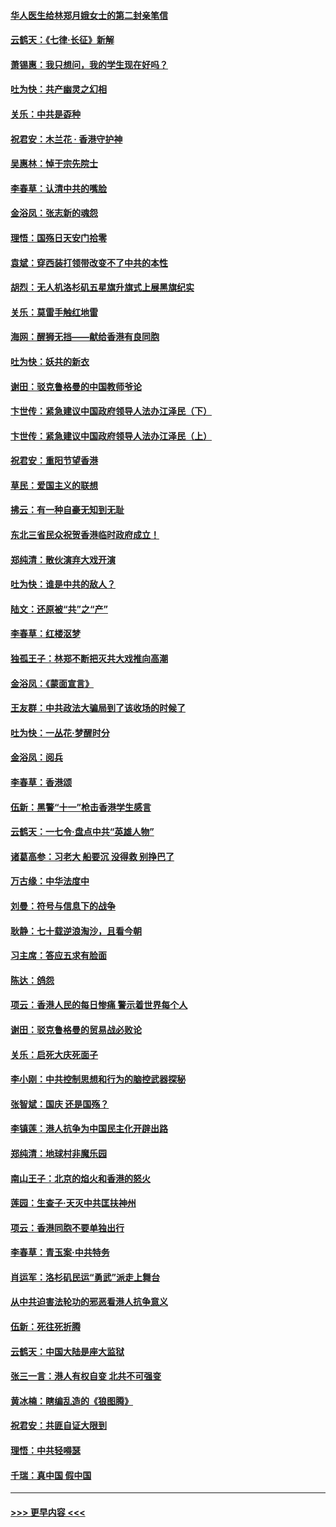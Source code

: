 #### [华人医生给林郑月娥女士的第二封亲笔信](../pages/nsc993/n11585124.md?t=10140001) 
#### [云鹤天：《七律·长征》新解](../pages/nsc993/n11584578.md?t=10140001) 
#### [萧锡惠：我只想问，我的学生现在好吗？](../pages/nsc993/n11583828.md?t=10140001) 
#### [吐为快：共产幽灵之幻相](../pages/nsc993/n11583224.md?t=10140001) 
#### [关乐：中共是孬种](../pages/nsc993/n11582099.md?t=10140001) 
#### [祝君安：木兰花 · 香港守护神](../pages/nsc993/n11581782.md?t=10140001) 
#### [吴惠林：悼于宗先院士](../pages/nsc993/n11580283.md?t=10140001) 
#### [李春草：认清中共的嘴脸](../pages/nsc993/n11579954.md?t=10140001) 
#### [金浴凤：张志新的魂怨](../pages/nsc993/n11579913.md?t=10140001) 
#### [理悟：国殇日天安门拾零](../pages/nsc993/n11579843.md?t=10140001) 
#### [袁斌：穿西装打领带改变不了中共的本性](../pages/nsc993/n11579814.md?t=10140001) 
#### [胡烈：无人机洛杉矶五星旗升旗式上展黑旗纪实](../pages/nsc993/n11579322.md?t=10140001) 
#### [关乐：莫雷手触红地雷](../pages/nsc993/n11577862.md?t=10140001) 
#### [海网：醒狮无挡——献给香港有良同胞](../pages/nsc993/n11577835.md?t=10140001) 
#### [吐为快：妖共的新衣](../pages/nsc993/n11577575.md?t=10140001) 
#### [谢田：驳克鲁格曼的中国教师爷论](../pages/nsc993/n11575034.md?t=10140001) 
#### [卞世传：紧急建议中国政府领导人法办江泽民（下）](../pages/nsc993/n11573390.md?t=10140001) 
#### [卞世传：紧急建议中国政府领导人法办江泽民（上）](../pages/nsc993/n11573208.md?t=10140001) 
#### [祝君安：重阳节望香港](../pages/nsc993/n11573190.md?t=10140001) 
#### [草民：爱国主义的联想](../pages/nsc993/n11572333.md?t=10140001) 
#### [拂云：有一种自豪无知到无耻](../pages/nsc993/n11572006.md?t=10140001) 
#### [东北三省民众祝贺香港临时政府成立！](../pages/nsc993/n11571215.md?t=10140001) 
#### [郑纯清：散伙演弃大戏开演](../pages/nsc993/n11570826.md?t=10140001) 
#### [吐为快：谁是中共的敌人？](../pages/nsc993/n11570817.md?t=10140001) 
#### [陆文：还原被“共”之“产”](../pages/nsc993/n11570798.md?t=10140001) 
#### [李春草：红楼沤梦](../pages/nsc993/n11569673.md?t=10140001) 
#### [独孤王子：林郑不断把灭共大戏推向高潮](../pages/nsc993/n11569381.md?t=10140001) 
#### [金浴凤：《蒙面宣言》](../pages/nsc993/n11569368.md?t=10140001) 
#### [王友群：中共政法大骗局到了该收场的时候了](../pages/nsc993/n11568940.md?t=10140001) 
#### [吐为快：一丛花‧梦醒时分](../pages/nsc993/n11567491.md?t=10140001) 
#### [金浴凤：阅兵](../pages/nsc993/n11567454.md?t=10140001) 
#### [李春草：香港颂](../pages/nsc993/n11567444.md?t=10140001) 
#### [伍新：黑警“十一”枪击香港学生感言](../pages/nsc993/n11567426.md?t=10140001) 
#### [云鹤天：一七令‧盘点中共“英雄人物”](../pages/nsc993/n11567091.md?t=10140001) 
#### [诸葛高参：习老大 船要沉 没得救 别挣巴了](../pages/nsc993/n11566976.md?t=10140001) 
#### [万古缘：中华法度中](../pages/nsc993/n11566726.md?t=10140001) 
#### [刘曼：符号与信息下的战争](../pages/nsc993/n11564655.md?t=10140001) 
#### [耿静：七十载逆浪淘沙，且看今朝](../pages/nsc993/n11564520.md?t=10140001) 
#### [习主席：答应五求有脸面](../pages/nsc993/n11563953.md?t=10140001) 
#### [陈达：鸽怨](../pages/nsc993/n11561879.md?t=10140001) 
#### [项云：香港人民的每日惨痛  警示着世界每个人](../pages/nsc993/n11559273.md?t=10140001) 
#### [谢田：驳克鲁格曼的贸易战必败论](../pages/nsc993/n11555840.md?t=10140001) 
#### [关乐：启死大庆死面子](../pages/nsc993/n11556823.md?t=10140001) 
#### [李小刚：中共控制思想和行为的脑控武器探秘](../pages/nsc993/n11556776.md?t=10140001) 
#### [张智斌：国庆  还是国殇？](../pages/nsc993/n11556617.md?t=10140001) 
#### [李镇莲：港人抗争为中国民主化开辟出路](../pages/nsc993/n11556570.md?t=10140001) 
#### [郑纯清：地球村非魔乐园](../pages/nsc993/n11555415.md?t=10140001) 
#### [南山王子：北京的焰火和香港的怒火](../pages/nsc993/n11555318.md?t=10140001) 
#### [莲园：生查子·天灭中共匡扶神州](../pages/nsc993/n11555302.md?t=10140001) 
#### [项云：香港同胞不要单独出行](../pages/nsc993/n11555276.md?t=10140001) 
#### [李春草：青玉案‧中共特务](../pages/nsc993/n11552356.md?t=10140001) 
#### [肖运军：洛杉矶民运“勇武”派走上舞台](../pages/nsc993/n11551595.md?t=10140001) 
#### [从中共迫害法轮功的邪恶看港人抗争意义](../pages/nsc993/n11540858.md?t=10140001) 
#### [伍新：死往死折腾](../pages/nsc993/n11550174.md?t=10140001) 
#### [云鹤天：中国大陆是座大监狱](../pages/nsc993/n11550155.md?t=10140001) 
#### [张三一言：港人有权自变 北共不可强变](../pages/nsc993/n11550132.md?t=10140001) 
#### [黄冰楠：瞎编乱造的《狼图腾》](../pages/nsc993/n11550082.md?t=10140001) 
#### [祝君安：共匪自证大限到](../pages/nsc993/n11550041.md?t=10140001) 
#### [理悟：中共轻嘚瑟](../pages/nsc993/n11547978.md?t=10140001) 
#### [千瑞：真中国 假中国](../pages/nsc993/n11547865.md?t=10140001) 

----
#### [ >>> 更早内容 <<< ](../indexes/nsc993-earlier.md)
